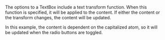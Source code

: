 The options to a TextBox include a text transform function. When this function is specified, it will be applied to the content. If either the content or the transform changes, the content will be updated.

In this example, the content is dependent on the capitalized atom, so it will be updated when the radio buttons are toggled.